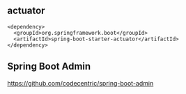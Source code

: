 ## actuator
```
<dependency>
  <groupId>org.springframework.boot</groupId>
  <artifactId>spring-boot-starter-actuator</artifactId>
</dependency>
```
## Spring Boot Admin 
https://github.com/codecentric/spring-boot-admin